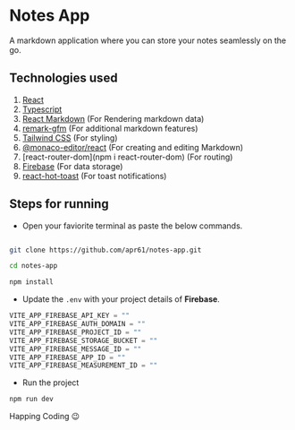 # Notes App

A markdown application where you can store your notes seamlessly on the go.

## Technologies used

1. [React](https://react.dev/)
2. [Typescript](https://www.typescriptlang.org/)
3. [React Markdown](https://www.npmjs.com/package/react-markdown) (For Rendering markdown data)
4. [remark-gfm](https://www.npmjs.com/package/remark-gfm) (For additional markdown features)
5. [Tailwind CSS](https://tailwindcss.com/) (For styling)
6. [@monaco-editor/react](https://www.npmjs.com/package/@monaco-editor/react) (For creating and editing Markdown)
7. [react-router-dom](npm i react-router-dom) (For routing)
8. [Firebase](https://firebase.google.com/) (For data storage)
9. [react-hot-toast](https://react-hot-toast.com/docs) (For toast notifications)

## Steps for running

- Open your faviorite terminal as paste the below commands.

```sh

git clone https://github.com/apr61/notes-app.git

cd notes-app

npm install

```

- Update the `.env` with your project details of __Firebase__.

```ts
VITE_APP_FIREBASE_API_KEY = ""
VITE_APP_FIREBASE_AUTH_DOMAIN = ""
VITE_APP_FIREBASE_PROJECT_ID = ""
VITE_APP_FIREBASE_STORAGE_BUCKET = ""
VITE_APP_FIREBASE_MESSAGE_ID = ""
VITE_APP_FIREBASE_APP_ID = ""
VITE_APP_FIREBASE_MEASUREMENT_ID = ""
```

- Run the project

``` sh
npm run dev
```

Happing Coding 😉
